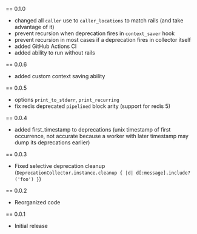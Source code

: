 == 0.1.0
- changed all `caller` use to `caller_locations` to match rails (and take advantage of it)
- prevent recursion when deprecation fires in `context_saver` hook
- prevent recursion in most cases if a deprecation fires in collector itself
- added GitHub Actions CI
- added ability to run without rails

== 0.0.6
- added custom context saving ability

== 0.0.5
- options `print_to_stderr`, `print_recurring`
- fix redis deprecated `pipelined` block arity (support for redis 5)

== 0.0.4
- added first_timestamp to deprecations (unix timestamp of first occurrence, not accurate because a worker with later timestamp may dump its deprecations earlier)

== 0.0.3
- Fixed selective deprecation cleanup (`DeprecationCollector.instance.cleanup { |d| d[:message].include?('foo') }`)

== 0.0.2

- Reorganized code

== 0.0.1

- Initial release